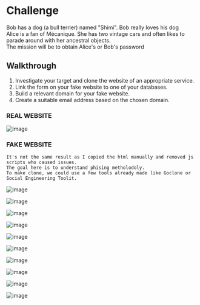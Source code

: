 
# Challenge
Bob has a dog (a bull terrier) named "Shimi". Bob really loves his dog <br>
Alice is a fan of Mécanique. She has two vintage cars and often likes to parade around with her ancestral objects. <br>
The mission will be to obtain Alice's or Bob's password

## Walkthrough 
1) Investigate your target and clone the website of an appropriate service.
2) Link the form on your fake website to one of your databases.
3) Build a relevant domain for your fake website.
4) Create a suitable email address based on the chosen domain.
### REAL WEBSITE
![image](https://github.com/AyraStelmaszewski/Cheatsheet-Phising/assets/68444023/6bd84a36-b455-4a44-b165-185b2b9d4121)
### FAKE WEBSITE
    It's not the same result as I copied the html manually and removed js scripts who caused issues. 
    The goal here is to understand phising metholodoly.
    To make clone, we could use a few tools already made like Goclone or Social Engineering Toolit.
![image](https://github.com/AyraStelmaszewski/Cheatsheet-Phising/assets/68444023/211cb0c4-b230-4148-8fbc-f8577d35dd52)

![image](https://github.com/AyraStelmaszewski/Cheatsheet-Phising/assets/68444023/62fa94e3-1ab3-4aaf-ba56-370d88119280)

![image](https://github.com/AyraStelmaszewski/Cheatsheet-Phising/assets/68444023/da4e3c08-c4ac-4f4b-888e-3762cf44df49)

![image](https://github.com/AyraStelmaszewski/Cheatsheet-Phising/assets/68444023/e156242a-ffd5-41ef-95dd-dced4104aba6)

![image](https://github.com/AyraStelmaszewski/Cheatsheet-Phising/assets/68444023/44823f2d-21a5-4aba-bb45-aa9a25a82ca6)

![image](https://github.com/AyraStelmaszewski/Cheatsheet-Phising/assets/68444023/1b044da5-baba-40e7-b2c0-38326e62a0da)

![image](https://github.com/AyraStelmaszewski/Cheatsheet-Phising/assets/68444023/dc31f3e5-1811-44ea-beff-495c92cd0dbe)

![image](https://github.com/AyraStelmaszewski/Cheatsheet-Phising/assets/68444023/05e88749-9bde-4596-95af-9143ad07dd44)

![image](https://github.com/AyraStelmaszewski/Cheatsheet-Phising/assets/68444023/b63e9fb0-7e67-4005-a405-e4250baccb87)

![image](https://github.com/AyraStelmaszewski/Cheatsheet-Phising/assets/68444023/57c5fcb2-7501-4575-82df-31ef0d3f3ad5)
